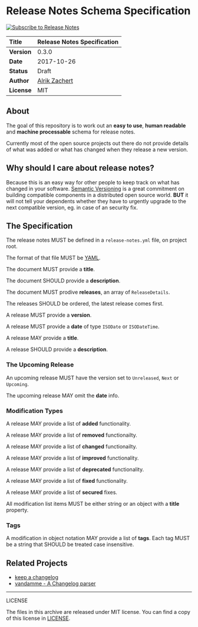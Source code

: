 # Release Notes Schema Specification

[![Subscribe to Release Notes](https://release-notes.com/badges/v1.svg)](https://release-notes.com/@release-notes/release-notes-spec)

**Title**   | Release Notes Specification
:-----------|:---------------------------
**Version** | 0.3.0
**Date**    | 2017-10-26
**Status**  | Draft
**Author**  | [Alrik Zachert](https://github.com/alrik)
**License** | MIT

## About

The goal of this repository is to work out an **easy to use**,
**human readable** and **machine processable** schema for release notes.

Currently most of the open source projects out there do not provide
details of what was added or what has changed when they release a new
version.

## Why should I care about release notes?

Because this is an easy way for other people to keep track on what has
changed in your software.
[Semantic Versioning](http://semver.org) is a great commitment on
building compatible components in a distributed open source world.
**BUT** it will not tell your dependents whether they have to urgently
upgrade to the next compatible version, eg. in case of an security fix.


## The Specification

The release notes MUST be defined in a `release-notes.yml` file,
on project root.

The format of that file MUST be [YAML](http://www.yaml.org/spec/1.2/spec.html).

The document MUST provide a **title**.

The document SHOULD provide a **description**.

The document MUST prodive **releases**, an array of `ReleaseDetails`.

The releases SHOULD be ordered, the latest release comes first.

A release MUST provide a **version**.

A release MUST provide a **date** of type `ISODate` or `ISODateTime`.

A release MAY provide a **title**.

A release SHOULD provide a **description**.

### The Upcoming Release

An upcoming release MUST have the version set to `Unreleased`,
`Next` or `Upcoming`.

The upcoming release MAY omit the **date** info.

### Modification Types

A release MAY provide a list of **added** functionality.

A release MAY provide a list of **removed** functionailty.

A release MAY provide a list of **changed** functionailty.

A release MAY provide a list of **improved** functionality.

A release MAY provide a list of **deprecated** functionality.

A release MAY provide a list of **fixed** functionality.

A release MAY provide a list of **secured** fixes.

All modification list items MUST be either string or an object with a
**title** property.

### Tags

A modification in object notation MAY provide a list of **tags**.
Each tag MUST be a string that SHOULD be treated case insensitive.

## Related Projects

- [keep a changelog](http://keepachangelog.com)
- [vandamme - A Changelog parser](https://github.com/tech-angels/vandamme/)

---

LICENSE

The files in this archive are released under MIT license.
You can find a copy of this license in [LICENSE](LICENSE).
